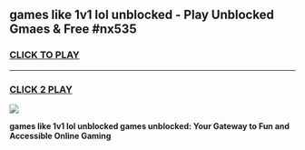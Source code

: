 
## games like 1v1 lol unblocked - Play Unblocked Gmaes & Free #nx535
<h3>
<a href="https://premium.freeplayer.one?title=games_like_1v1_lol_unblocked&ref=01M">CLICK TO PLAY</a></h3>
<hr>

<h3>
<a href="https://premium.freeplayer.one?title=games_like_1v1_lol_unblocked&ref=01M">CLICK 2 PLAY</a>
  
</h3>

<a href="https://premium.freeplayer.one?title=games_like_1v1_lol_unblocked&ref=01M"><img src="https://clearcache.store/games.png"></a>


**games like 1v1 lol unblocked games unblocked: Your Gateway to Fun and Accessible Online Gaming**
